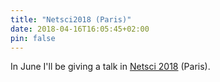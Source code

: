 ```yaml
---
title: "Netsci2018 (Paris)"
date: 2018-04-16T16:05:45+02:00
pin: false
---
```


In June I'll be giving a talk in [Netsci 2018](https://www.netsci2018.com) (Paris).
